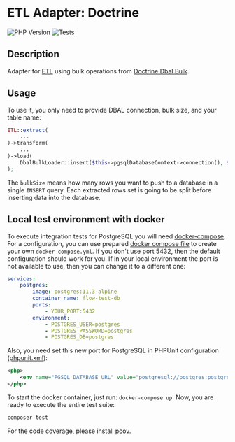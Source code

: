 # ETL Adapter: Doctrine 

![PHP Version](https://img.shields.io/packagist/php-v/flow-php/etl-adapter-doctrine)
![Tests](https://github.com/flow-php/etl-adapter-doctrine/workflows/Tests/badge.svg?branch=1.x)

## Description

Adapter for [ETL](https://github.com/flow-php/etl) using bulk operations from [Doctrine Dbal Bulk](https://github.com/flow-php/doctrine-dbal-bulk).

## Usage

To use it, you only need to provide DBAL connection, bulk size, and your table name:
```php
ETL::extract(
    ...
)->transform(
    ...
)->load(
    DbalBulkLoader::insert($this->pgsqlDatabaseContext->connection(), $bulkSize = 100, 'your-table-name')
);
```

The `bulkSize` means how many rows you want to push to a database in a single `INSERT` query. Each extracted rows set
is going to be split before inserting data into the database.

## Local test environment with docker

To execute integration tests for PostgreSQL you will need [docker-compose](https://docs.docker.com/compose/install/).
For a configuration, you can use prepared [docker compose file](docker-compose.yml.dist) to create your own
`docker-compose.yml`. If you don't use port 5432, then the default configuration should work for you. If in your local
environment the port is not available to use, then you can change it to a different one:

```yaml
services:
    postgres:
        image: postgres:11.3-alpine
        container_name: flow-test-db
        ports:
            - YOUR_PORT:5432
        environment:
            - POSTGRES_USER=postgres
            - POSTGRES_PASSWORD=postgres
            - POSTGRES_DB=postgres
```

Also, you need set this new port for PostgreSQL in PHPUnit configuration ([phpunit.xml](phpunit.xml.dist)):

```xml
<php>
    <env name="PGSQL_DATABASE_URL" value="postgresql://postgres:postgres@127.0.0.1:YOUR_PORT/postgres?serverVersion=11%26charset=utf8" />
</php>
```

To start the docker container, just run: `docker-compose up`. Now, you are ready to execute the entire test suite:

```bash
composer test
```

For the code coverage, please install [pcov](https://pecl.php.net/package/pcov).
